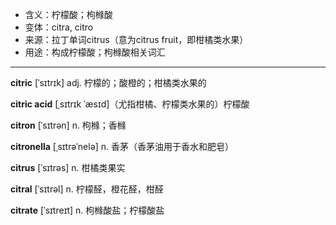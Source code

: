 - <span class="definition">含义：柠檬酸；枸橼酸</span>
- <span class="definition">变体：citra, citro</span>
- <span class="definition">来源：拉丁单词citrus（意为citrus fruit，即柑橘类水果）</span>
- <span class="definition">用途：构成柠檬酸；枸橼酸相关词汇</span>

---

<span class="vocabulary">**citric**</span> [ˈsɪtrɪk] adj. 柠檬的；酸橙的；柑橘类水果的

<span class="vocabulary">**citric acid**</span> [ˌsɪtrɪk ˈæsɪd]（尤指柑橘、柠檬类水果的）柠檬酸

<span class="vocabulary">**citron**</span> [ˈsɪtrən] n. 枸橼；香橼

<span class="vocabulary">**citronella**</span> [ˌsɪtrəˈnelə] n. 香茅（香茅油用于香水和肥皂）

<span class="vocabulary">**citrus**</span> [ˈsɪtrəs] n. 柑橘类果实

<span class="vocabulary">**citral**</span> [ˈsɪtrəl] n. 柠檬醛，橙花醛，柑醛

<span class="vocabulary">**citrate**</span> [ˈsɪtreɪt] n.  枸橼酸盐；柠檬酸盐
